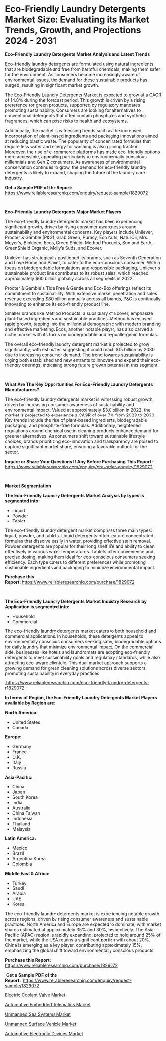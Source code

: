 <p><h1>Eco-Friendly Laundry Detergents Market Size: Evaluating its Market Trends, Growth, and Projections 2024 - 2031</h1></p><p><strong>Eco-Friendly Laundry Detergents Market Analysis and Latest Trends</strong></p>
<p><p>Eco-friendly laundry detergents are formulated using natural ingredients that are biodegradable and free from harmful chemicals, making them safer for the environment. As consumers become increasingly aware of environmental issues, the demand for these sustainable products has surged, resulting in significant market growth. </p><p>The Eco-Friendly Laundry Detergents Market is expected to grow at a CAGR of 14.8% during the forecast period. This growth is driven by a rising preference for green products, supported by regulatory mandates promoting sustainability. Consumers are looking for alternatives to conventional detergents that often contain phosphates and synthetic fragrances, which can pose risks to health and ecosystems. </p><p>Additionally, the market is witnessing trends such as the increased incorporation of plant-based ingredients and packaging innovations aimed at reducing plastic waste. The popularity of concentrated formulas that require less water and energy for washing is also gaining traction. Moreover, the rise of e-commerce platforms has made eco-friendly options more accessible, appealing particularly to environmentally conscious millennials and Gen Z consumers. As awareness of environmental conservation continues to grow, the demand for eco-friendly laundry detergents is likely to expand, shaping the future of the laundry care industry.</p></p>
<p><strong>Get a Sample PDF of the Report:&nbsp;</strong> <a href="https://www.reliableresearchiq.com/enquiry/request-sample/1829072?utm_campaign=1578&utm_medium=2&utm_source=Github&utm_content=ia&utm_term=15102024&utm_id=eco-friendly-laundry-detergents">https://www.reliableresearchiq.com/enquiry/request-sample/1829072</a></p>
<p>&nbsp;</p>
<p><strong>Eco-Friendly Laundry Detergents Major Market Players</strong></p>
<p><p>The eco-friendly laundry detergents market has been experiencing significant growth, driven by rising consumer awareness around sustainability and environmental concerns. Key players include Unilever, Procter & Gamble (P&G), Grab Green, Puracy, Eco Nuts, NaturOli, Mrs. Meyer’s, Biokleen, Ecos, Green Shield, Method Products, Sun and Earth, GreenShield Organic, Molly’s Suds, and Ecover.</p><p>Unilever has strategically positioned its brands, such as Seventh Generation and Love Home and Planet, to cater to the eco-conscious consumer. With a focus on biodegradable formulations and responsible packaging, Unilever's sustainable product line contributes to its robust sales, which reached approximately $60 billion globally across all segments in 2022.</p><p>Procter & Gamble's Tide Free & Gentle and Eco-Box offerings reflect its commitment to sustainability. With extensive market penetration and sales revenue exceeding $80 billion annually across all brands, P&G is continually innovating to enhance its eco-friendly product line.</p><p>Smaller brands like Method Products, a subsidiary of Ecover, emphasize plant-based ingredients and sustainable practices. Method has enjoyed rapid growth, tapping into the millennial demographic with modern branding and effective marketing. Ecos, another notable player, has also carved a niche market with its focus on biodegradable and hypoallergenic formulas.</p><p>The overall eco-friendly laundry detergent market is projected to grow significantly, with estimates suggesting it could reach $15 billion by 2030 due to increasing consumer demand. The trend towards sustainability is urging both established and new entrants to innovate and expand their eco-friendly offerings, indicating strong future growth potential in this segment.</p></p>
<p>&nbsp;</p>
<p><strong>What Are The Key Opportunities For Eco-Friendly Laundry Detergents Manufacturers?</strong></p>
<p><p>The eco-friendly laundry detergents market is witnessing robust growth, driven by increasing consumer awareness of sustainability and environmental impact. Valued at approximately $3.0 billion in 2022, the market is projected to experience a CAGR of over 7% from 2023 to 2030. Key trends include the rise of plant-based ingredients, biodegradable packaging, and phosphate-free formulas. Additionally, heightened regulations around chemical use in cleaning products enhance demand for greener alternatives. As consumers shift toward sustainable lifestyle choices, brands prioritizing eco-innovation and transparency are poised to capture significant market share, ensuring a favorable outlook for the sector.</p></p>
<p><strong>Inquire or Share Your Questions If Any Before Purchasing This Report:</strong> <a href="https://www.reliableresearchiq.com/enquiry/pre-order-enquiry/1829072?utm_campaign=1578&utm_medium=2&utm_source=Github&utm_content=ia&utm_term=15102024&utm_id=eco-friendly-laundry-detergents">https://www.reliableresearchiq.com/enquiry/pre-order-enquiry/1829072</a></p>
<p>&nbsp;</p>
<p><strong>Market Segmentation</strong></p>
<p><strong>The Eco-Friendly Laundry Detergents Market Analysis by types is segmented into:</strong></p>
<p><ul><li>Liquid</li><li>Powder</li><li>Tablet</li></ul></p>
<p><p>The eco-friendly laundry detergent market comprises three main types: liquid, powder, and tablets. Liquid detergents often feature concentrated formulas that dissolve easily in water, providing effective stain removal. Powder detergents are popular for their long shelf life and ability to clean effectively in various water temperatures. Tablets offer convenience and precise dosing, making them ideal for eco-conscious consumers seeking efficiency. Each type caters to different preferences while promoting sustainable ingredients and packaging to minimize environmental impact.</p></p>
<p><strong>Purchase this Report:&nbsp;</strong><a href="https://www.reliableresearchiq.com/purchase/1829072?utm_campaign=1578&utm_medium=2&utm_source=Github&utm_content=ia&utm_term=15102024&utm_id=eco-friendly-laundry-detergents">https://www.reliableresearchiq.com/purchase/1829072</a></p>
<p>&nbsp;</p>
<p><strong>The Eco-Friendly Laundry Detergents Market Industry Research by Application is segmented into:</strong></p>
<p><ul><li>Household</li><li>Commercial</li></ul></p>
<p><p>The eco-friendly laundry detergents market caters to both household and commercial applications. In households, these detergents appeal to environmentally conscious consumers seeking safer, biodegradable options for daily laundry that minimize environmental impact. On the commercial side, businesses like hotels and laundromats are adopting eco-friendly detergents to meet sustainability goals and regulatory standards, while also attracting eco-aware clientele. This dual market approach supports a growing demand for green cleaning solutions across diverse sectors, promoting sustainability in everyday practices.</p></p>
<p><a href="https://www.reliableresearchiq.com/eco-friendly-laundry-detergents-r1829072?utm_campaign=1578&utm_medium=2&utm_source=Github&utm_content=ia&utm_term=15102024&utm_id=eco-friendly-laundry-detergents">&nbsp;https://www.reliableresearchiq.com/eco-friendly-laundry-detergents-r1829072</a></p>
<p><strong>In terms of Region, the Eco-Friendly Laundry Detergents Market Players available by Region are:</strong></p>
<p>
    <p> <strong> North America: </strong>
        <ul>
            <li>United States</li>
            <li>Canada</li>
        </ul>
        </p> 
    <p> <strong> Europe: </strong>
        <ul>
            <li>Germany</li>
            <li>France</li>
            <li>U.K.</li>
            <li>Italy</li>
            <li>Russia</li>
        </ul>
        </p> 
    <p> <strong> Asia-Pacific: </strong>
        <ul>
            <li>China</li>
            <li>Japan</li>
            <li>South Korea</li>
            <li>India</li>
            <li>Australia</li>
            <li>China Taiwan</li>
            <li>Indonesia</li>
            <li>Thailand</li>
            <li>Malaysia</li>
        </ul>
        </p> 
    <p> <strong> Latin America: </strong>
        <ul>
            <li>Mexico</li>
            <li>Brazil</li>
            <li>Argentina Korea</li>
            <li>Colombia</li>
        </ul>
        </p> 
    <p> <strong> Middle East & Africa: </strong>
        <ul>
            <li>Turkey</li>
            <li>Saudi</li>
            <li>Arabia</li>
            <li>UAE</li>
            <li>Korea</li>
        </ul>
    </p>
    </p>
<p><p>The eco-friendly laundry detergents market is experiencing notable growth across regions, driven by rising consumer awareness and sustainable practices. North America and Europe are expected to dominate, with market shares estimated at approximately 35% and 30%, respectively. The Asia-Pacific (APAC) region is rapidly expanding, projected to hold around 25% of the market, while the USA retains a significant portion with about 20%. China is emerging as a key player, contributing approximately 15%, emphasizing the global shift toward environmentally conscious products.</p></p>
<p><strong>Purchase this Report: </strong><a href="https://www.reliableresearchiq.com/purchase/1829072?utm_campaign=1578&utm_medium=2&utm_source=Github&utm_content=ia&utm_term=15102024&utm_id=eco-friendly-laundry-detergents">https://www.reliableresearchiq.com/purchase/1829072</a></p>
<p>&nbsp;<strong>Get a Sample PDF of the Report:&nbsp;&nbsp;</strong><a href="https://www.reliableresearchiq.com/enquiry/request-sample/1829072?utm_campaign=1578&utm_medium=2&utm_source=Github&utm_content=ia&utm_term=15102024&utm_id=eco-friendly-laundry-detergents">https://www.reliableresearchiq.com/enquiry/request-sample/1829072</a></p>
<p><strong></strong></p>
<p><p><a href="https://www.linkedin.com/pulse/electric-coolant-valve-ecosystem-mapping-innovation-value-chains-fb9df?utm_campaign=1578&utm_medium=2&utm_source=Github&utm_content=ia&utm_term=15102024&utm_id=eco-friendly-laundry-detergents">Electric Coolant Valve Market</a></p><p><a href="https://www.linkedin.com/pulse/market-dynamics-future-trends-global-automotive-embedded-lboye?utm_campaign=1578&utm_medium=2&utm_source=Github&utm_content=ia&utm_term=15102024&utm_id=eco-friendly-laundry-detergents">Automotive Embedded Telematics Market</a></p><p><a href="https://www.linkedin.com/pulse/decoding-unmanned-sea-systems-industry-dynamics-strategic-imperatives-bjykf?utm_campaign=1578&utm_medium=2&utm_source=Github&utm_content=ia&utm_term=15102024&utm_id=eco-friendly-laundry-detergents">Unmanned Sea Systems Market</a></p><p><a href="https://www.linkedin.com/pulse/unmanned-surface-vehicle-market-growth-outlook-from-2024-2031-lnoyf?utm_campaign=1578&utm_medium=2&utm_source=Github&utm_content=ia&utm_term=15102024&utm_id=eco-friendly-laundry-detergents">Unmanned Surface Vehicle Market</a></p><p><a href="https://www.linkedin.com/pulse/automotive-electronic-devices-market-research-report-forecast-mjpae?utm_campaign=1578&utm_medium=2&utm_source=Github&utm_content=ia&utm_term=15102024&utm_id=eco-friendly-laundry-detergents">Automotive Electronic Devices Market</a></p></p>